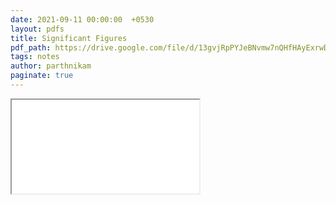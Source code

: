 ```yaml
---
date: 2021-09-11 00:00:00  +0530
layout: pdfs
title: Significant Figures
pdf_path: https://drive.google.com/file/d/13gvjRpPYJeBNvmw7nQHfHAyExrwDreld/preview?usp=sharing
tags: notes
author: parthnikam
paginate: true
---
```


<iframe class="embed-pdf" src="{{ page.pdf_path }}#toolbar=0" seamless="seamless" scrolling="no" style="overflow:hidden"></iframe>
